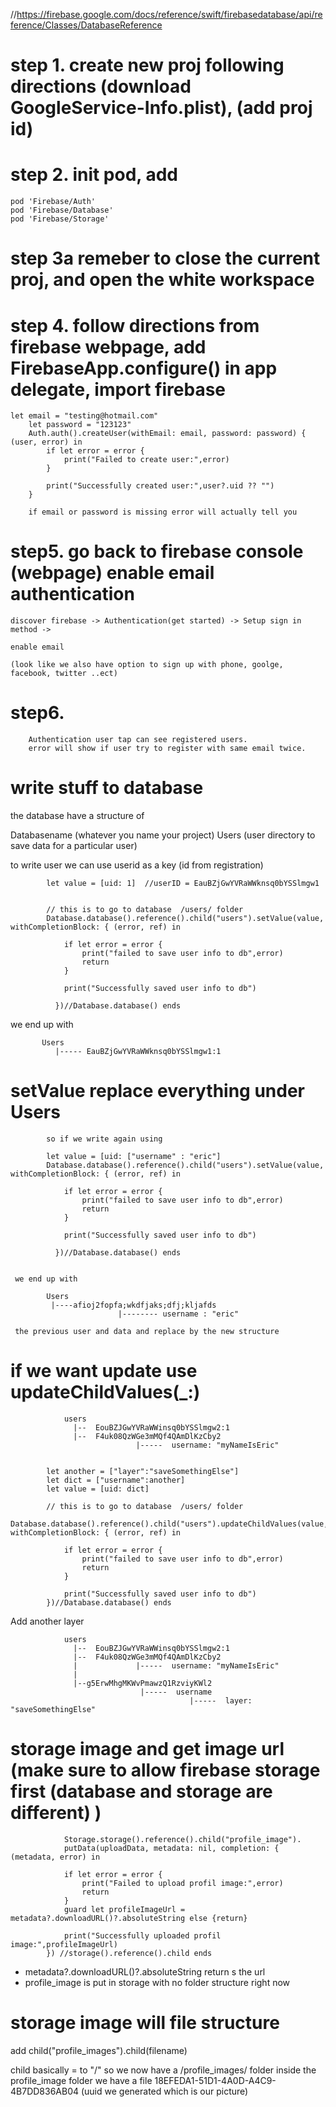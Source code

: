 //https://firebase.google.com/docs/reference/swift/firebasedatabase/api/reference/Classes/DatabaseReference


# step 1. create new proj following directions (download GoogleService-Info.plist), (add proj id)
# step 2. init pod, add 

    pod 'Firebase/Auth'
  	pod 'Firebase/Database'
 	pod 'Firebase/Storage'
        
# step 3a remeber to close the current proj, and open the white workspace 
# step 4. follow directions from firebase webpage, add FirebaseApp.configure() in app delegate, import firebase

    let email = "testing@hotmail.com"
        let password = "123123"
        Auth.auth().createUser(withEmail: email, password: password) { (user, error) in
            if let error = error {
                print("Failed to create user:",error)
            }
            
            print("Successfully created user:",user?.uid ?? "")
        }
        
        if email or password is missing error will actually tell you
        
        
# step5. go back to firebase console (webpage) enable email authentication  

    discover firebase -> Authentication(get started) -> Setup sign in method ->
    
    enable email
    
    (look like we also have option to sign up with phone, goolge, facebook, twitter ..ect)
    
# step6. 
        Authentication user tap can see registered users.
        error will show if user try to register with same email twice.
        
        
    


# write stuff to database

the database have a structure of

Databasename (whatever you name your project)
        Users  (user directory to save data for a particular user)
        
        
to write user we can use userid as a key (id from registration)        



            let value = [uid: 1]  //userID = EauBZjGwYVRaWWknsq0bYSSlmgw1

            
            // this is to go to database  /users/ folder
            Database.database().reference().child("users").setValue(value, withCompletionBlock: { (error, ref) in
                
                if let error = error {
                    print("failed to save user info to db",error)
                    return
                }
                
                print("Successfully saved user info to db")
                
              })//Database.database() ends
        
  we end up with
           
           Users
              |----- EauBZjGwYVRaWWknsq0bYSSlmgw1:1
              
 # setValue replace everything under Users
 
            so if we write again using
            
            let value = [uid: ["username" : "eric"]
            Database.database().reference().child("users").setValue(value, withCompletionBlock: { (error, ref) in
                
                if let error = error {
                    print("failed to save user info to db",error)
                    return
                }
                
                print("Successfully saved user info to db")
                
              })//Database.database() ends
              
              
     we end up with     
     
            Users
             |----afioj2fopfa;wkdfjaks;dfj;kljafds
                            |-------- username : "eric"
                            
     the previous user and data and replace by the new structure
     
     
 # if we want update use updateChildValues(_:)
 
                users
                  |--  EouBZJGwYVRaWWinsq0bYSSlmgw2:1
                  |--  F4uk08QzWGe3mMQf4QAmDlKzCby2
                                |-----  username: "myNameIsEric"
                                
            
            let another = ["layer":"saveSomethingElse"]
            let dict = ["username":another]
            let value = [uid: dict]
            
            // this is to go to database  /users/ folder
            Database.database().reference().child("users").updateChildValues(value, withCompletionBlock: { (error, ref) in
                
                if let error = error {
                    print("failed to save user info to db",error)
                    return
                }
                
                print("Successfully saved user info to db")
            })//Database.database() ends
                
  Add another layer
  
                    
                users
                  |--  EouBZJGwYVRaWWinsq0bYSSlmgw2:1
                  |--  F4uk08QzWGe3mMQf4QAmDlKzCby2
                  |             |-----  username: "myNameIsEric"
                  |              
                  |--g5ErwMhgMKWvPmawzQ1RzviyKWl2
                                 |-----  username
                                            |-----  layer: "saveSomethingElse"

      
                
            
                             
# storage image and get image url (make sure to allow firebase storage first (database and storage are different) )

                Storage.storage().reference().child("profile_image").
                putData(uploadData, metadata: nil, completion: { (metadata, error) in
                
                if let error = error {
                    print("Failed to upload profil image:",error)
                    return
                }
                guard let profileImageUrl = metadata?.downloadURL()?.absoluteString else {return}
                
                print("Successfully uploaded profil image:",profileImageUrl)
            }) //storage().reference().child ends
            
            
  * metadata?.downloadURL()?.absoluteString  return s the url 
  * profile_image is put in storage with no folder structure right now
  
# storage image will file structure

   add child("profile_images").child(filename)
   
   child basically = to  "/"  so we now have a  /profile_images/ folder
   inside the profile_image folder we have a file
   18EFEDA1-51D1-4A0D-A4C9-4B7DD836AB04 (uuid we generated which is our picture)
  
            
            
            

            
